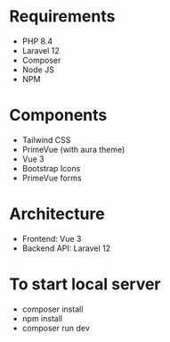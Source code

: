 
# Requirements
* PHP 8.4
* Laravel 12
* Composer
* Node JS
* NPM

# Components
* Tailwind CSS
* PrimeVue (with aura theme)
* Vue 3
* Bootstrap Icons
* PrimeVue forms

# Architecture
* Frontend: Vue 3
* Backend API: Laravel 12

# To start local server
* composer install
* npm install
* composer run dev